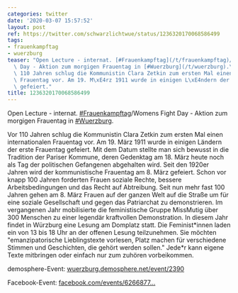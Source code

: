 ```yaml
---
categories: twitter
date: '2020-03-07 15:57:52'
layout: post
ref: https://twitter.com/schwarzlichtwue/status/1236320170068586499
tags:
- frauenkampftag
- wuerzburg
teaser: "Open Lecture - internat. [#Frauenkampftag](/t/frauenkampftag)/Womens Fight\
  \ Day - Aktion zum morgigen Frauentag in [#Wuerzburg](/t/wuerzburg).\n\n\n\nVor\
  \ 110 Jahren schlug die Kommunistin Clara Zetkin zum ersten Mal einen internationalen\
  \ Frauentag vor. Am 19. M\xE4rz 1911 wurde in einigen L\xE4ndern der erste Frauentag\
  \ gefeiert."
title: 1236320170068586499
---
```

Open Lecture - internat. [#Frauenkampftag](/t/frauenkampftag)/Womens Fight Day - Aktion zum morgigen Frauentag in [#Wuerzburg](/t/wuerzburg).



Vor 110 Jahren schlug die Kommunistin Clara Zetkin zum ersten Mal einen internationalen Frauentag vor. Am 19. März 1911 wurde in einigen Ländern der erste Frauentag gefeiert.
Mit dem Datum stellte man sich bewusst in die Tradition der Pariser Kommune, deren Gedenktag am 18. März heute noch als Tag der politischen Gefangenen abgehalten wird.
Seit den 1920er Jahren wird der kommunistische Frauentag am 8. März gefeiert. Schon vor knapp 100 Jahren forderten Frauen soziale Rechte, bessere Arbeitsbedingungen und das Recht auf Abtreibung.
Seit nun mehr fast 100 Jahren gehen am 8. März Frauen auf der ganzen Welt auf die Straße um für eine soziale Gesellschaft und gegen das Patriarchat zu demonstrieren.
Im vergangenen Jahr mobilisierte die feministische Gruppe MissMutig über 300 Menschen zu einer legendär kraftvollen Demonstration. In diesem Jahr findet in Würzburg eine Lesung am Domplatz statt.
Die Feminist\*innen laden ein von 13 bis 18 Uhr an der offenen Lesung teilzunehmen. Sie möchten "emanzipatorische Lieblingstexte vorlesen, Platz machen für verschiedene Stimmen und Geschichten, die gehört werden sollen."
Jede\*r kann eigene Texte mitbringen oder einfach nur zum zuhören vorbeikommen.



demosphere-Event: [wuerzburg.demosphere.net/event/2390](https://wuerzburg.demosphere.net/event/2390)



Facebook-Event: [facebook.com/events/6266877…](https://www.facebook.com/events/626687791423838)